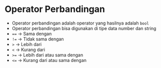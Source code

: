 # Operator Perbandingan
* Operator perbandingan adalah operator yang hasilnya adalah ``` bool ```
* Operator perbandingan bisa digunakan di tipe data number dan string
* ``` == ``` -> Sama dengan
* ``` != ``` -> Tidak sama dengan 
* ``` > ``` -> Lebih dari
* ``` < ``` -> Kurang dari
* ``` >= ``` -> Lebih dari atau sama dengan
* ``` <= ``` -> Kurang dari atau sama dengan


